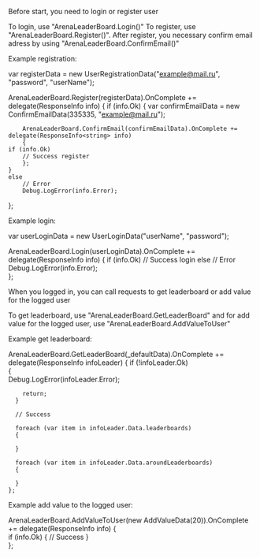 Before start, you need to login or register user

To login, use "ArenaLeaderBoard.Login()"
To register, use "ArenaLeaderBoard.Register()". After register, you necessary confirm email adress by using "ArenaLeaderBoard.ConfirmEmail()"

Example registration:

var registerData = new UserRegistrationData("example@mail.ru", "password", "userName");

ArenaLeaderBoard.Register(registerData).OnComplete += delegate(ResponseInfo<string> info)
{
    if (info.Ok)
    {
        var confirmEmailData = new ConfirmEmailData(335335, "example@mail.ru");

        ArenaLeaderBoard.ConfirmEmail(confirmEmailData).OnComplete += delegate(ResponseInfo<string> info)
        {
	if (info.Ok)
	    // Success register    
        };
    }  
    else
        // Error
        Debug.LogError(info.Error);                       
};

Example login:

var userLoginData = new UserLoginData("userName", "password");

ArenaLeaderBoard.Login(userLoginData).OnComplete += delegate(ResponseInfo<LoginResponse> info)
{
    if (info.Ok)
        // Success login
    else
        // Error
        Debug.LogError(info.Error);              
};

When you logged in, you can call requests to get leaderboard or add value for the logged user

To get leaderboard, use "ArenaLeaderBoard.GetLeaderBoard" and for add value for the logged user, use "ArenaLeaderBoard.AddValueToUser"

Example get leaderboard:

ArenaLeaderBoard.GetLeaderBoard(_defaultData).OnComplete +=
	delegate(ResponseInfo<LeaderBoardResponse> infoLeader)
    {
      if (!infoLeader.Ok)                  
      {                  
        Debug.LogError(infoLeader.Error);

        return;                                        
      }                 
        
	  // Success
		
      foreach (var item in infoLeader.Data.leaderboards)
	  {
		
	  }
	  
	  foreach (var item in infoLeader.Data.aroundLeaderboards)
	  {
		
	  }
    };                  
	
Example add value to the logged user:

ArenaLeaderBoard.AddValueToUser(new AddValueData(20)).OnComplete += delegate(ResponseInfo<string> info)
{                
	if (info.Ok)
	{
		// Success
	}                  
};
